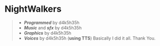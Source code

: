 # NightWalkers

> - ***Programmed*** by d4k5h35h
> - ***Music*** and ***sfx*** by d4k5h35h
> - ***Graphics*** by d4k5h35h
> - ***Voices*** by d4k5h35h (**using TTS**)
Basically I did it all. Thank You.